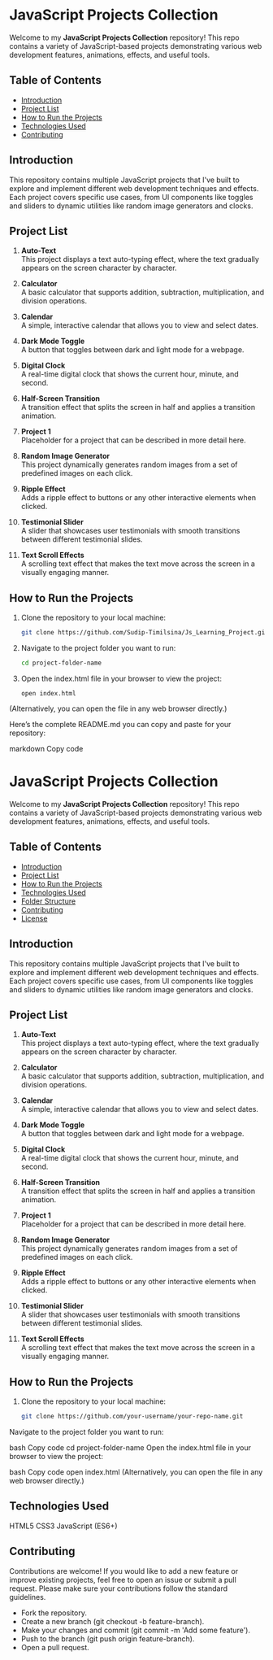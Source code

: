 # JavaScript Projects Collection

Welcome to my **JavaScript Projects Collection** repository! This repo contains a variety of JavaScript-based projects demonstrating various web development features, animations, effects, and useful tools.

## Table of Contents

- [Introduction](#introduction)
- [Project List](#project-list)
- [How to Run the Projects](#how-to-run-the-projects)
- [Technologies Used](#technologies-used)
- [Contributing](#contributing)


## Introduction

This repository contains multiple JavaScript projects that I've built to explore and implement different web development techniques and effects. Each project covers specific use cases, from UI components like toggles and sliders to dynamic utilities like random image generators and clocks.

## Project List

1. **Auto-Text**  
   This project displays a text auto-typing effect, where the text gradually appears on the screen character by character.

2. **Calculator**  
   A basic calculator that supports addition, subtraction, multiplication, and division operations.

3. **Calendar**  
   A simple, interactive calendar that allows you to view and select dates.

4. **Dark Mode Toggle**  
   A button that toggles between dark and light mode for a webpage.

5. **Digital Clock**  
   A real-time digital clock that shows the current hour, minute, and second.

6. **Half-Screen Transition**  
   A transition effect that splits the screen in half and applies a transition animation.

7. **Project 1**  
   Placeholder for a project that can be described in more detail here.

8. **Random Image Generator**  
   This project dynamically generates random images from a set of predefined images on each click.

9. **Ripple Effect**  
   Adds a ripple effect to buttons or any other interactive elements when clicked.

10. **Testimonial Slider**  
    A slider that showcases user testimonials with smooth transitions between different testimonial slides.

11. **Text Scroll Effects**  
    A scrolling text effect that makes the text move across the screen in a visually engaging manner.

## How to Run the Projects

1. Clone the repository to your local machine:
   ```bash
   git clone https://github.com/Sudip-Timilsina/Js_Learning_Project.git
2. Navigate to the project folder you want to run:
   ```bash
   cd project-folder-name
3. Open the index.html file in your browser to view the project:
   ```bsah
   open index.html
(Alternatively, you can open the file in any web browser directly.)


Here’s the complete README.md you can copy and paste for your repository:

markdown
Copy code
# JavaScript Projects Collection

Welcome to my **JavaScript Projects Collection** repository! This repo contains a variety of JavaScript-based projects demonstrating various web development features, animations, effects, and useful tools.

## Table of Contents

- [Introduction](#introduction)
- [Project List](#project-list)
- [How to Run the Projects](#how-to-run-the-projects)
- [Technologies Used](#technologies-used)
- [Folder Structure](#folder-structure)
- [Contributing](#contributing)
- [License](#license)

## Introduction

This repository contains multiple JavaScript projects that I've built to explore and implement different web development techniques and effects. Each project covers specific use cases, from UI components like toggles and sliders to dynamic utilities like random image generators and clocks.

## Project List

1. **Auto-Text**  
   This project displays a text auto-typing effect, where the text gradually appears on the screen character by character.

2. **Calculator**  
   A basic calculator that supports addition, subtraction, multiplication, and division operations.

3. **Calendar**  
   A simple, interactive calendar that allows you to view and select dates.

4. **Dark Mode Toggle**  
   A button that toggles between dark and light mode for a webpage.

5. **Digital Clock**  
   A real-time digital clock that shows the current hour, minute, and second.

6. **Half-Screen Transition**  
   A transition effect that splits the screen in half and applies a transition animation.

7. **Project 1**  
   Placeholder for a project that can be described in more detail here.

8. **Random Image Generator**  
   This project dynamically generates random images from a set of predefined images on each click.

9. **Ripple Effect**  
   Adds a ripple effect to buttons or any other interactive elements when clicked.

10. **Testimonial Slider**  
    A slider that showcases user testimonials with smooth transitions between different testimonial slides.

11. **Text Scroll Effects**  
    A scrolling text effect that makes the text move across the screen in a visually engaging manner.

## How to Run the Projects

1. Clone the repository to your local machine:
   ```bash
   git clone https://github.com/your-username/your-repo-name.git
Navigate to the project folder you want to run:

bash
Copy code
cd project-folder-name
Open the index.html file in your browser to view the project:

bash
Copy code
open index.html
(Alternatively, you can open the file in any web browser directly.)

## Technologies Used
HTML5
CSS3
JavaScript (ES6+)

## Contributing
Contributions are welcome! If you would like to add a new feature or improve existing projects, feel free to open an issue or submit a pull request. Please make sure your contributions follow the standard guidelines.
<ul>
<li> Fork the repository.</li>
<li>Create a new branch (git checkout -b feature-branch).</li>
<li>Make your changes and commit (git commit -m 'Add some feature').
<li>Push to the branch (git push origin feature-branch).</li>
<li>Open a pull request.</li></ul>
